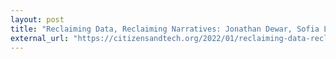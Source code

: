 ```yaml
---
layout: post
title: "Reclaiming Data, Reclaiming Narratives: Jonathan Dewar, Sofia Locklear, and Jason Lewis on Indigenous Data Sovereignty"
external_url: "https://citizensandtech.org/2022/01/reclaiming-data-reclaiming-narratives/"
---
```

